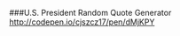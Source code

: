###U.S. President Random Quote Generator
<a href="http://codepen.io/cjszcz17/pen/dMjKPY" target="_blank">http://codepen.io/cjszcz17/pen/dMjKPY</a>
